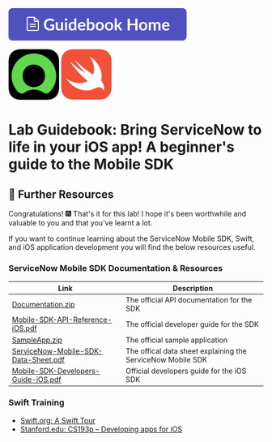 [<img src="../Images/GuidebookHome.svg">](00-getting-started.md)

<img src="../Images/now.png" width="100">&nbsp;<img src="../Images/Swift_logo_color.svg"  width="100">
# Lab Guidebook: Bring ServiceNow to life in your iOS app! A beginner's guide to the Mobile SDK
## 🔗 Further Resources

Congratulations! 🎆 That's it for this lab! I hope it's been worthwhile and valuable to you and that you've learnt a lot.

If you want to continue learning about the ServiceNow Mobile SDK, Swift, and iOS application development you will find the below resources useful.

### ServiceNow Mobile SDK Documentation & Resources

| Link | Description |
|---|---|
| [Documentation.zip](https://www.example.com) | The official API documentation for the SDK | No
| [Mobile-SDK-API-Reference-iOS.pdf](https://www.example.com) | The official developer guide for the SDK |
| [SampleApp.zip](/Resources/SampleApp.zip) | The official sample application |
| [ServiceNow-Mobile-SDK-Data-Sheet.pdf](https://www.example.com) | The offical data sheet explaining the ServiceNow Mobile SDK |
| [Mobile-SDK-Developers-Guide-iOS.pdf](https://www.example.com) | Official developers guide for the iOS SDK

### Swift Training

- [Swift.org: A Swift Tour](https://docs.swift.org/swift-book/GuidedTour/GuidedTour.html)
- [Stanford.edu: CS193p – Developing apps for iOS](https://cs193p.sites.stanford.edu/)